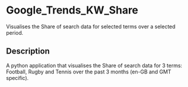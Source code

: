 # Google_Trends_KW_Share
Visualises the Share of search data for selected terms over a selected period. 

## Description
A python application that visualises the Share of search data for 3 terms: Football, Rugby and Tennis over the past 3 
months (en-GB and GMT specific).
